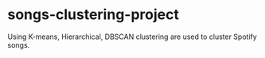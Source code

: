 # songs-clustering-project
Using K-means, Hierarchical, DBSCAN clustering are used to cluster Spotify songs.
